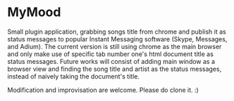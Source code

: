 MyMood
======

Small plugin application, grabbing songs title from chrome and publish it as status messages to popular Instant Messaging software (Skype, Messages, and Adium). 
The current version is still using chrome as the main browser and only make use of specific tab number one's html document title as status messages. 
Future works will consist of adding main window as a browser view and finding the song title and artist as the status messages, instead of naively taking the document's title. 


Modification and improvisation are welcome. Please do clone it. :)

